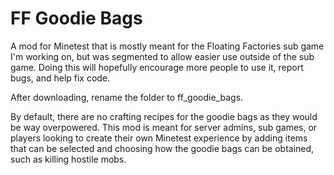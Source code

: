 # FF Goodie Bags

A mod for Minetest that is mostly meant for the Floating Factories sub game I'm working on, but was segmented to allow easier use outside of the sub game. Doing this will hopefully encourage more people to use it, report bugs, and help fix code.

After downloading, rename the folder to ff_goodie_bags.

By default, there are no crafting recipes for the goodie bags as they would be way overpowered. This mod is meant for server admins, sub games, or players looking to create their own Minetest experience by adding items that can be selected and choosing how the goodie bags can be obtained, such as killing hostile mobs.
